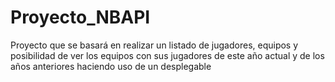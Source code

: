# Proyecto_NBAPI
Proyecto que se basará en realizar un listado de jugadores, equipos y posibilidad de ver los equipos con sus jugadores de este año actual y de los años anteriores haciendo uso de un desplegable
